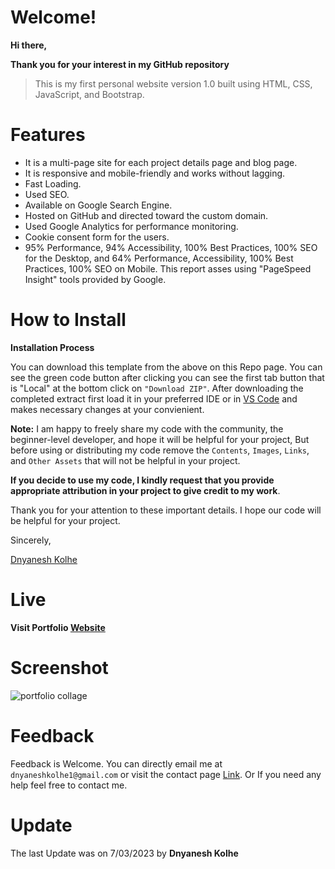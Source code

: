 # Welcome!

**Hi there,**

**Thank you for your interest in my GitHub repository**

> This is my first personal website version 1.0 built using HTML, CSS, JavaScript, and Bootstrap.

# Features

- It is a multi-page site for each project details page and blog page.
- It is responsive and mobile-friendly and works without lagging.
- Fast Loading.
- Used SEO.
- Available on Google Search Engine.
- Hosted on GitHub and directed toward the custom domain.
- Used Google Analytics for performance monitoring.
- Cookie consent form for the users.
- 95% Performance, 94% Accessibility, 100% Best Practices, 100% SEO for the Desktop, and 64% Performance, Accessibility, 100% Best 
  Practices, 100% SEO on Mobile. This report asses using "PageSpeed Insight" tools provided by Google.

# How to Install

**Installation Process**

You can download this template from the above on this Repo page. You can see the green code button after clicking you can see the first tab button that is "Local" at the bottom click on `"Download ZIP"`. After downloading the completed extract first load it in your preferred IDE or in [VS Code](https://code.visualstudio.com/) and makes necessary changes at your convienient.

**Note:**
I am happy to freely share my code with the community, the beginner-level developer, and hope it will be helpful for your project, But before using or distributing my code remove the `Contents`, `Images`, `Links`, and `Other Assets` that will not be helpful in your project.

**If you decide to use my code, I kindly request that you provide appropriate attribution in your project to give credit to my work**.

Thank you for your attention to these important details. I hope our code will be helpful for your project.

Sincerely,

[Dnyanesh Kolhe](https://dnyaneshkolhe.in/)

# Live

**Visit Portfolio [Website](https://dnyaneshkolhe.in/)**

# Screenshot

![portfolio collage](https://user-images.githubusercontent.com/61074868/223389106-66f72ced-a286-4e90-867b-fd5f4b276d7a.jpg)

# Feedback
Feedback is Welcome. 
You can directly email me at `dnyaneshkolhe1@gmail.com` or visit the contact page [Link](https://dnyaneshkolhe.in/#contact). Or 
If you need any help feel free to contact me.


# Update

The last Update was on 7/03/2023  by **Dnyanesh Kolhe**
